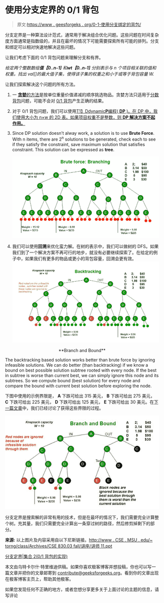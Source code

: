 # 使用分支定界的 0/1 背包

> 原文:[https://www . geesforgeks . org/0-1-使用分支绑定的背包/](https://www.geeksforgeeks.org/0-1-knapsack-using-branch-and-bound/)

分支定界是一种算法设计范式，通常用于解决组合优化问题。这些问题在时间复杂度方面通常是指数级的，并且在最坏的情况下可能需要探索所有可能的排列。分支和绑定可以相对快速地解决这些问题。

让我们考虑下面的 0/1 背包问题来理解分支和有界。

*给定两个整数数组**值【0..n-1]** 和**wt【0..n-1]** 分别表示与 n 个项目相关联的值和权重。找出 val[]的最大值子集，使得该子集的权重之和小于或等于背包容量 W.*

让我们探索解决这个问题的所有方法。

1.  一 [**贪婪**的方法](https://www.geeksforgeeks.org/fractional-knapsack-problem/)是按单位重量价值递减的顺序挑选物品。贪婪方法只适用于[分数背包](https://www.geeksforgeeks.org/fractional-knapsack-problem/)问题，可能不会对 [0/1 背包](https://www.geeksforgeeks.org/dynamic-programming-set-10-0-1-knapsack-problem/)产生正确的结果。
2.  对于 0/1 背包问题，我们可以使用[T1】Ddynamic**P**编程( **DP** )。在 DP 中，我们使用大小为 n×w 的 2D 表。如果项目权重不是整数，则 **DP 解决方案不起作用。**](https://www.geeksforgeeks.org/dynamic-programming-set-10-0-1-knapsack-problem/)
3.  Since DP solution doesn’t alway work, a solution is to use **Brute Force**. With n items, there are 2<sup>n</sup> solutions to be generated, check each to see if they satisfy the constraint, save maximum solution that satisfies constraint. This solution can be expressed as **tree**.

    ![i2](img/3ea02dcc6897fec100013d89a6bb7536.png)

4.  我们可以使用**回溯**来优化蛮力解。在树的表示中，我们可以做树的 DFS。如果我们到了一个解决方案不再可行的地步，就没有必要继续探索了。在给定的例子中，如果我们有更多的物品或更小的背包容量，回溯会更有效。![i4](img/4ad4d008a839ff880cf5265d5316d496.png)

<center>**Branch and Bound**</center>

The backtracking based solution works better than brute force by ignoring infeasible solutions. We can do better (than backtracking) if we know a bound on best possible solution subtree rooted with every node. If the best in subtree is worse than current best, we can simply ignore this node and its subtrees. So we compute bound (best solution) for every node and compare the bound with current best solution before exploring the node.

下图中使用的示例界限是， **A** 下跌可给出 315 美元， **B** 下跌可给出 275 美元， **C** 下跌可给出 225 美元， **D** 下跌可给出 125 美元， **E** 下跌可给出 30 美元。在[下一篇文章](https://www.geeksforgeeks.org/branch-and-bound-set-2-implementation-of-01-knapsack/)中，我们已经讨论了获得这些界限的过程。

[![i5](img/5c55e05ca811de83d46bfeadfbac2a8f.png)](https://media.geeksforgeeks.org/wp-content/uploads/knapsack3.jpg)

分支定界是搜索解的非常有用的技术，但是在最坏的情况下，我们需要完全计算整个树。充其量，我们只需要完全计算出一条穿过树的路径，然后修剪掉剩下的部分。

**来源:**
以上图片及内容采用自以下尼斯链接。[http://www . CSE . MSU . edu/~ torng/class/Archives/CSE 830.03 fall/讲座/讲师 11.ppt](http://www.cse.msu.edu/~torng/Classes/Archives/cse830.03fall/Lectures/Lecture11.ppt)

[分支定界|集合 2(0/1 背包的实现)](https://www.geeksforgeeks.org/branch-and-bound-set-2-implementation-of-01-knapsack/)

本文由乌特卡尔什·特里维迪供稿。如果你喜欢极客博客并想投稿，你也可以写一篇文章并把你的文章邮寄到 contribute@geeksforgeeks.org。看到你的文章出现在极客博客主页上，帮助其他极客。

如果您发现任何不正确的地方，或者您想分享更多关于上面讨论的主题的信息，请写评论